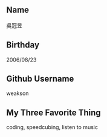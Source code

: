 Name
----
吳冠昱

Birthday
----
2006/08/23

Github Username
---------------
weakson

My Three Favorite Thing
---------------
coding, speedcubing, listen to music 
